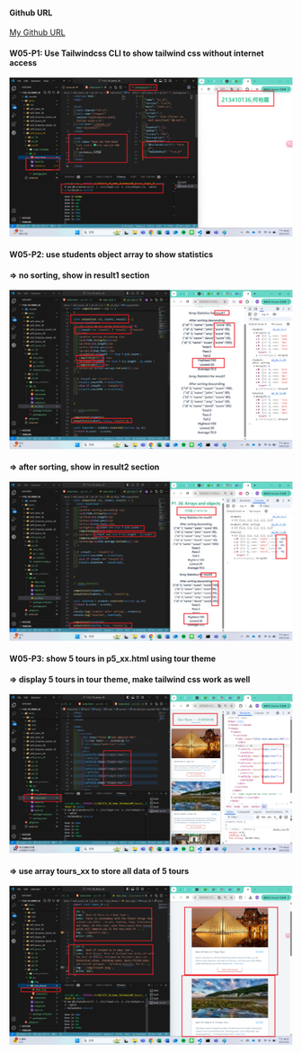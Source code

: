 #### Github URL
[My Github URL](https://github.com/vincent560/1132_1N_demo_36.git)
#### W05-P1: Use Tailwindcss CLI to show tailwind css without internet access
 
![](w05-p1.png)

#### W05-P2: use students object array to show statistics
 
#### => no sorting, show in result1 section
 
![](w05-p2-1.png)
 
#### => after sorting, show in result2 section
 
![](w05-p2-2.png)

#### W05-P3: show 5 tours in p5_xx.html using tour theme
 
#### => display 5 tours in tour theme, make tailwind css work as well
 
![](w05-p3-1.png)
 
#### => use array tours_xx to store all data of 5 tours
 
![](w05-p3-2.png)